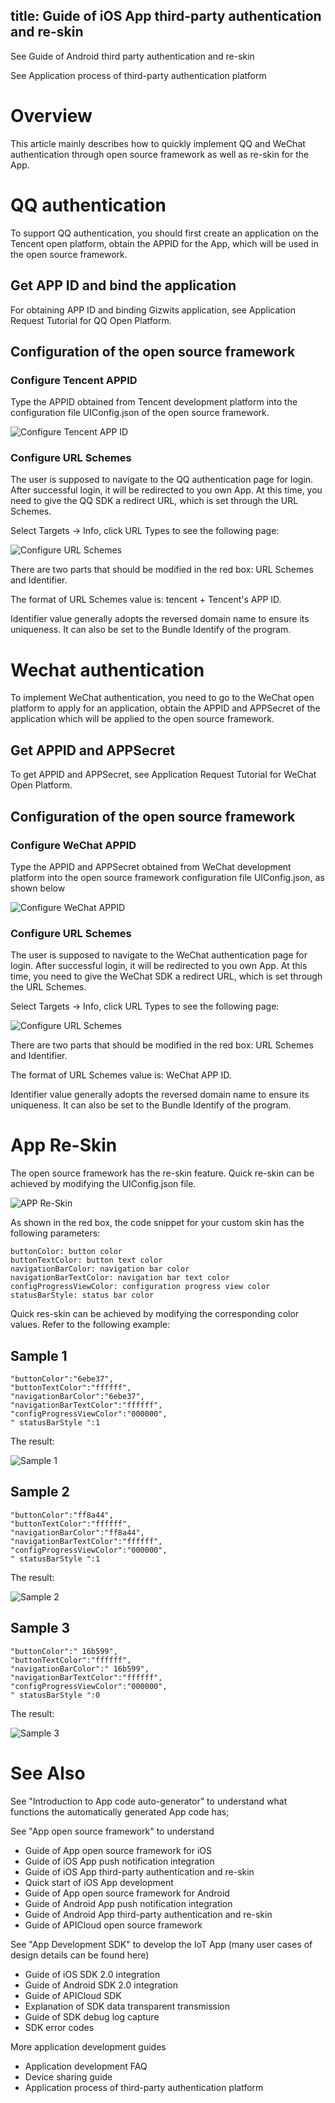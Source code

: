 title: Guide of iOS App third-party authentication and re-skin
---

See Guide of Android third party authentication and re-skin

See Application process of third-party authentication platform

# Overview 

This article mainly describes how to quickly implement QQ and WeChat authentication through open source framework as well as re-skin for the App.

# QQ authentication

To support QQ authentication, you should first create an application on the Tencent open platform, obtain the APPID for the App, which will be used in the open source framework. 

## Get APP ID and bind the application

For obtaining APP ID and binding Gizwits application, see Application Request Tutorial for QQ Open Platform.

## Configuration of the open source framework 

### Configure Tencent APPID

Type the APPID obtained from Tencent development platform into the configuration file UIConfig.json of the open source framework.

![Configure Tencent APP ID](../../../assets/en-us/AppDev/AppFrame/ios/change/11.png)
 
### Configure URL Schemes

The user is supposed to navigate to the QQ authentication page for login. After successful login, it will be redirected to you own App. At this time, you need to give the QQ SDK a redirect URL, which is set through the URL Schemes.

Select Targets -> Info, click URL Types to see the following page:

![Configure URL Schemes](../../../assets/en-us/AppDev/AppFrame/ios/change/12.png)
 
There are two parts that should be modified in the red box: URL Schemes and Identifier.

The format of URL Schemes value is: tencent + Tencent's APP ID.

Identifier value generally adopts the reversed domain name to ensure its uniqueness. It can also be set to the Bundle Identify of the program.

# Wechat authentication

To implement WeChat authentication, you need to go to the WeChat open platform to apply for an application, obtain the APPID and APPSecret of the application which will be applied to the open source framework.

## Get APPID and APPSecret

To get APPID and APPSecret, see Application Request Tutorial for WeChat Open Platform.

## Configuration of the open source framework 

### Configure WeChat APPID

Type the APPID and APPSecret obtained from WeChat development platform into the open source framework configuration file UIConfig.json, as shown below

![Configure WeChat APPID](../../../assets/en-us/AppDev/AppFrame/ios/change/13.png)
 
### Configure URL Schemes

The user is supposed to navigate to the WeChat authentication page for login. After successful login, it will be redirected to you own App. At this time, you need to give the WeChat SDK a redirect URL, which is set through the URL Schemes.

Select Targets -> Info, click URL Types to see the following page:

![Configure URL Schemes](../../../assets/en-us/AppDev/AppFrame/ios/change/14.png)
 
There are two parts that should be modified in the red box: URL Schemes and Identifier.

The format of URL Schemes value is: WeChat APP ID.

Identifier value generally adopts the reversed domain name to ensure its uniqueness. It can also be set to the Bundle Identify of the program.

# App Re-Skin

The open source framework has the re-skin feature. Quick re-skin can be achieved by modifying the UIConfig.json file.

![APP Re-Skin](../../../assets/en-us/AppDev/AppFrame/ios/change/15.png)
 
As shown in the red box, the code snippet for your custom skin has the following parameters:

```
buttonColor: button color
buttonTextColor: button text color
navigationBarColor: navigation bar color
navigationBarTextColor: navigation bar text color
configProgressViewColor: configuration progress view color
statusBarStyle: status bar color
```

Quick res-skin can be achieved by modifying the corresponding color values. Refer to the following example:

## Sample 1

```
"buttonColor":"6ebe37",
"buttonTextColor":"ffffff",
"navigationBarColor":"6ebe37",
"navigationBarTextColor":"ffffff",
"configProgressViewColor":"000000",
" statusBarStyle ":1
```

The result:

![Sample 1](../../../assets/en-us/AppDev/AppFrame/ios/change/16.png)
 
## Sample 2

```
"buttonColor":"ff8a44",
"buttonTextColor":"ffffff",
"navigationBarColor":"ff8a44",
"navigationBarTextColor":"ffffff",
"configProgressViewColor":"000000",
" statusBarStyle ":1
```

The result:

![Sample 2](../../../assets/en-us/AppDev/AppFrame/ios/change/17.png)
 
## Sample 3

```
"buttonColor":" 16b599",
"buttonTextColor":"ffffff",
"navigationBarColor":" 16b599",
"navigationBarTextColor":"ffffff",
"configProgressViewColor":"000000",
" statusBarStyle ":0
```

The result:

![Sample 3](../../../assets/en-us/AppDev/AppFrame/ios/change/18.png)

# See Also

See "Introduction to App code auto-generator" to understand what functions the automatically generated App code has;

See "App open source framework" to understand

* Guide of App open source framework for iOS
* Guide of iOS App push notification integration
* Guide of iOS App third-party authentication and re-skin
* Quick start of iOS App development
* Guide of App open source framework for Android
* Guide of Android App push notification integration
* Guide of Android App third-party authentication and re-skin
* Guide of APICloud open source framework

See "App Development SDK" to develop the IoT App (many user cases of design details can be found here)

* Guide of iOS SDK 2.0 integration
* Guide of Android SDK 2.0 integration
* Guide of APICloud SDK
* Explanation of SDK data transparent transmission
* Guide of SDK debug log capture
* SDK error codes

More application development guides

* Application development FAQ
* Device sharing guide
* Application process of third-party authentication platform 
